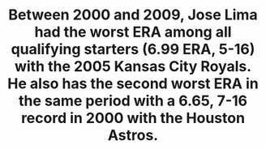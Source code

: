 ---
title:      
  - Between 2000 and 2009, Jose Lima had the worst ERA among all qualifying starters (6.99 ERA, 5-16) with the 2005 Kansas City Royals. He also has the second worst ERA in the same period with a 6.65, 7-16 record in 2000 with the Houston Astros.
secondary:
  - The next worst performance was by Eric Milton in 2005 (6.47 ERA, 8-15 record) with the Cincinnati Reds. 
reference:
  - http://www.baseball-reference.com/play-index/season_finder.cgi?type=p#gotresults&as=result_pitcher&offset=0&sum=0&min_year_season=2000&max_year_season=2009&min_season=1&max_season=-1&min_age=0&max_age=99&is_rookie=&lg_ID=lgAny&lgAL_team=tmAny&lgNL_team=tmAny&lgFL_team=tmAny&lgAA_team=tmAny&lgPL_team=tmAny&lgUA_team=tmAny&lgNA_team=tmAny&isActive=either&isHOF=either&isAllstar=either&throws=any&role=starter&games_started=60&games_relieved=80&qualifiersSeason=minips&minIpValS=162&minDecValS=14&mingamesValS=40&qualifiersCareer=nomin&minIpValC=1000&minDecValC=100&mingamesValC=200&number_matched=1&orderby=earned_run_avg&layout=full&c1criteria=&c1gtlt=eq&c1val=0&c2criteria=&c2gtlt=eq&c2val=0&c3criteria=&c3gtlt=eq&c3val=0&c4criteria=&c4gtlt=eq&c4val=0&c5criteria=&c5gtlt=eq&c5val=1.0&c6criteria=&location=pob&locationMatch=is&pob=&pod=&pcanada=&pusa=&ajax=1&submitter=1
---